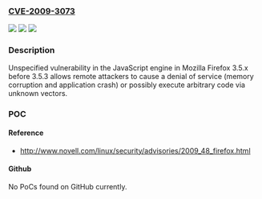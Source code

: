 ### [CVE-2009-3073](https://cve.mitre.org/cgi-bin/cvename.cgi?name=CVE-2009-3073)
![](https://img.shields.io/static/v1?label=Product&message=n%2Fa&color=blue)
![](https://img.shields.io/static/v1?label=Version&message=n%2Fa&color=blue)
![](https://img.shields.io/static/v1?label=Vulnerability&message=n%2Fa&color=brighgreen)

### Description

Unspecified vulnerability in the JavaScript engine in Mozilla Firefox 3.5.x before 3.5.3 allows remote attackers to cause a denial of service (memory corruption and application crash) or possibly execute arbitrary code via unknown vectors.

### POC

#### Reference
- http://www.novell.com/linux/security/advisories/2009_48_firefox.html

#### Github
No PoCs found on GitHub currently.

